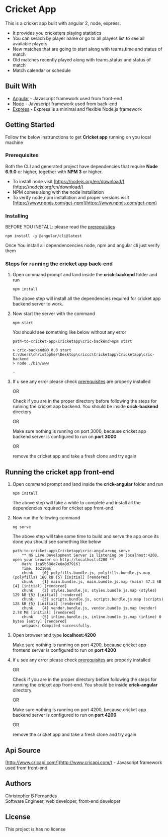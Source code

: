 # Cricket App

This is a cricket app built with angular 2, node, express.
* It provides you cricketers playing statistics 
* You can serach by player name or go to all players list to see all available players
* New matches that are going to start along with teams,time and status of match
* Old matches recently played along with teams,status and status of match
* Match calendar or schedule 

## Built With

* [Angular](https://angular.io/guide/quickstart) - Javascript framework used from front-end
* [Node](https://nodejs.org/en/docs/) - Javascript framework used from back-end
* [Express](https://expressjs.com/en/starter/installing.html) - Express is a minimal and flexible Node.js framework

## Getting Started

Follow the below instrunctions to get **Cricket app** running on you local machine

### Prerequisites

Both the CLI and generated project have dependencies that require **Node 6.9.0** or higher, together with **NPM 3** or higher.

* To install node visit [https://nodejs.org/en/download/](https://nodejs.org/en/download/)
* NPM comes along with the node installation
* To verify node,npm installation and proper versions visit [https://www.npmjs.com/get-npm](https://www.npmjs.com/get-npm)



### Installing

BEFORE YOU INSTALL: please read the [prerequisites](#prerequisites)

```
npm install -g @angular/cli@latest
```

Once You install all dependencencies node, npm and angular cli just verify them 


### Steps for running the cricket app back-end 

1. Open command prompt and land inside the **crick-backend** folder and run 

    ```
    npm install
    ```

    The above step will install all the dependencies required for cricket app backend server to work.

2. Now start the server with the command

    ```
    npm start
    ```

    You should see something like below without any error

    ```
    path-to-cricket-app\Cricketapp\cric-backend>npm start

    > cric-backend@0.0.0 start C:\Users\christopher\Desktop\criccc\Cricketapp\Cricketapp\cric-backend
    > node ./bin/www

    -
    ```
3. If u see any error please check [prerequisites](#prerequisites) are properly installed  

    OR

    Check if you are in the proper directory before following the steps for running the cricket app backend.
    You should be inside **crick-backend** directory

    OR

    Make sure nothing is running on port 3000, because cricket app backend server is configured to run on **port 3000**

    OR

    remove the cricket app and take a fresh clone and try again 



## Running the cricket app front-end

1. Open command prompt and land inside the **crick-angular** folder and run 

    ```
    npm install
    ```

    The above step will take a while to complete and  install all the dependencies required for cricket app front-end.

2. Now run the following command

    ```
    ng serve
    ```

    The above step will take some time to build and serve the app once its done you should see something like below

    ```
    path-to-cricket-app\Cricketapp\cric-angular>ng serve
        ** NG Live Development Server is listening on localhost:4200, open your browser on http://localhost:4200 **
        Hash: 1ca5b588e7e0a8d79161
        Time: 16210ms
        chunk    {0} polyfills.bundle.js, polyfills.bundle.js.map (polyfills) 160 kB {5} [initial] [rendered]
        chunk    {1} main.bundle.js, main.bundle.js.map (main) 47.3 kB {4} [initial] [rendered]
        chunk    {2} styles.bundle.js, styles.bundle.js.map (styles) 129 kB {5} [initial] [rendered]
        chunk    {3} scripts.bundle.js, scripts.bundle.js.map (scripts) 128 kB {5} [initial] [rendered]
        chunk    {4} vendor.bundle.js, vendor.bundle.js.map (vendor) 2.78 MB [initial] [rendered]
        chunk    {5} inline.bundle.js, inline.bundle.js.map (inline) 0 bytes [entry] [rendered]
        webpack: Compiled successfully.
    ```

3. Open browser and type **localhost:4200** 

     Make sure nothing is running on port 4200, because cricket app frontend server is configured to run on **port 4200**

4. If u see any error please check [prerequisites](#prerequisites) are properly installed 

    OR

    Check if you are in the proper directory before following the steps for running the cricket app front-end.
    You should be inside **crick-angular** directory

    OR

    Make sure nothing is running on port 4200, because cricket app backend server is configured to run on **port 4200**

    OR

    remove the cricket app and take a fresh clone and try again 


## Api Source
[http://www.cricapi.com/](http://www.cricapi.com/) - Javascript framework used from front-end


## Authors

Christopher B Fernandes  
Software Engineer, web developer, front-end developer

## License

This project is has no license

